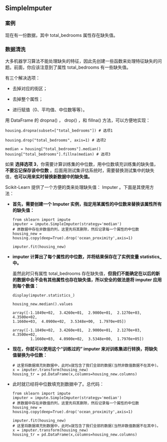 ## SimpleImputer

### 案例

现在有一份数据，其中 total_bedrooms 属性存在缺失值。

### 数据清洗

大多机器学习算法不能处理缺失的特征，因此先创建一些函数来处理特征缺失的问题。前面，你应该注意到了属性 total_bedrooms 有一些缺失值。

有三个解决选项：


*    去掉对应的街区；

*    去掉整个属性；

*    进行赋值（0、平均值、中位数等等）。

用 DataFrame 的 dropna() ， drop() ，和 fillna() 方法，可以方便地实现：

    housing.dropna(subset=["total_bedrooms"]) # 选项1

    housing.drop("total_bedrooms", axis=1) # 选项2

    median = housing["total_bedrooms"].median()
    housing["total_bedrooms"].fillna(median) # 选项3

如果 __选择选项 3__，你需要计算训练集的中位数，用中位数填充训练集的缺失值，__不要忘记保存该中位数__ 。后面用测试集评估系统时，需要替换测试集中的缺失值，__也可以用来实时替换新数据中的缺失值。__


Scikit-Learn 提供了一个方便的类来处理缺失值： Imputer 。下面是其使用方法：

*   __首先，需要创建一个 Imputer 实例，指定用某属性的中位数来替换该属性所有的缺失值：__


        from sklearn import impute
        imputer = impute.SimpleImputer(strategy='median')
        # 原数据中存在非数值的列，这里先将其删除，然后记录每一个属性的中位数
        housing_new = housing.copy(deep=True).drop('ocean_proximity',axis=1)

        imputer.fit(housing_new)

*   __imputer 计算出了每个属性的中位数，并将结果保存在了实例变量 statistics_中。__

    虽然此时只有属性 total_bedrooms 存在缺失值，__但我们不能确定在以后的新的数据中会不会有其他属性也存在缺失值，所以安全的做法是将 imputer 应用到每个数值：__

        display(imputer.statistics_)

        housing_new.median().values

        array([-1.1849e+02,  3.4260e+01,  2.9000e+01,  2.1270e+03,  4.3500e+02,
        1.1660e+03,  4.0900e+02,  3.5348e+00,  1.7970e+05])

        array([-1.1849e+02,  3.4260e+01,  2.9000e+01,  2.1270e+03,  4.3500e+02,
                1.1660e+03,  4.0900e+02,  3.5348e+00,  1.7970e+05])

*   __现在，你就可以使用这个“训练过的” imputer 来对训练集进行转换，将缺失值替换为中位数：__


        # 这里将数据填充到数据中，此时x就包含了我们全部的数据(当然非数值数据不在其中)。
        x = imputer.transform(housing_new)
        housing_tr = pd.DataFrame(x,columns=housing_new.columns) 

*   此时就已经将中位数填充到数据中了。总代码：



        from sklearn import impute
        imputer = impute.SimpleImputer(strategy='median')
        # 原数据中存在非数值的列，这里先将其删除，然后记录每一个属性的中位数
        housing_new = housing.copy(deep=True).drop('ocean_proximity',axis=1)

        imputer.fit(housing_new)
        # 这里将数据填充到数据中，此时x就包含了我们全部的数据(当然非数值数据不在其中)。
        x = imputer.transform(housing_new)
        housing_tr = pd.DataFrame(x,columns=housing_new.columns) 

